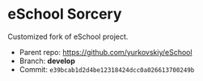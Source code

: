 # eSchool Sorcery

Customized fork of eSchool project.

- Parent repo: https://github.com/yurkovskiy/eSchool
- Branch: **develop**
- Commit: `e39bcab1d2d4be12318424dcc0a026613700249b`

